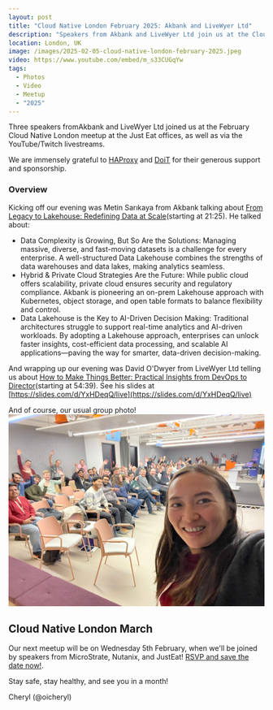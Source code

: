 ```yaml
---
layout: post
title: "Cloud Native London February 2025: Akbank and LiveWyer Ltd"
description: "Speakers from Akbank and LiveWyer Ltd join us at the Cloud Native London meetup February 2025, hosted by Cheryl Hung, Senior Director, Ecosystem at Arm"
location: London, UK
image: /images/2025-02-05-cloud-native-london-february-2025.jpeg
video: https://www.youtube.com/embed/m_s33CUGqYw
tags:
  - Photos
  - Video
  - Meetup
  - "2025"
---
```


Three speakers fromAkbank and LiveWyer Ltd joined us at the February Cloud Native London meetup at the Just Eat offices, as well as via the YouTube/Twitch livestreams. 

We are immensely grateful to [HAProxy](https://www.haproxy.com/) and [DoiT](https://www.doit.com/) for their generous support and sponsorship.

### Overview

Kicking off our evening was Metin Sarıkaya from Akbank talking about [From Legacy to Lakehouse: Redefining Data at Scale](https://www.youtube.com/live/m_s33CUGqYw?si=v3NEQACeS9rZfrnt&t=1285)(starting at 21:25). He talked about: 
* Data Complexity is Growing, But So Are the Solutions:
Managing massive, diverse, and fast-moving datasets is a challenge for every enterprise. A well-structured Data Lakehouse combines the strengths of data warehouses and data lakes, making analytics seamless.
* Hybrid & Private Cloud Strategies Are the Future:
While public cloud offers scalability, private cloud ensures security and regulatory compliance. Akbank is pioneering an on-prem Lakehouse approach with Kubernetes, object storage, and open table formats to balance flexibility and control.
* Data Lakehouse is the Key to AI-Driven Decision Making:
Traditional architectures struggle to support real-time analytics and AI-driven workloads. By adopting a Lakehouse approach, enterprises can unlock faster insights, cost-efficient data processing, and scalable AI applications—paving the way for smarter, data-driven decision-making.

And wrapping up our evening was David O'Dwyer from LiveWyer Ltd telling us about [How to Make Things Better: Practical Insights from DevOps to Director](https://www.youtube.com/live/m_s33CUGqYw?si=trk8YcEv0UeILaoH&t=3279)(starting at 54:39). See his slides at [https://slides.com/d/YxHDeqQ/live](https://slides.com/d/YxHDeqQ/live)

And of course, our usual group photo!
![](/images/2025-02-05-cloud-native-london-february-2025.jpeg)

## Cloud Native London March

Our next meetup will be on Wednesday 5th February, when we'll be joined by speakers from MicroStrate, Nutanix, and JustEat! [RSVP and save the date now!](https://www.meetup.com/cloud-native-london/events/303828506/). 

Stay safe, stay healthy, and see you in a month!

Cheryl (@oicheryl) 
